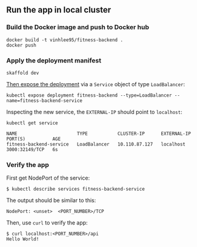 ## Run the app in local cluster
### Build the Docker image and push to Docker hub
```shell
docker build -t vinhlee95/fitness-backend .
docker push
```

### Apply the deployment manifest
```shell
skaffold dev
```
[Then expose the deployment](https://kubernetes.io/docs/tutorials/stateless-application/expose-external-ip-address/) via a `Service` object of type `LoadBalancer`:
```shell
kubectl expose deployment fitness-backend --type=LoadBalancer --name=fitness-backend-service
```
Inspecting the new service, the `EXTERNAL-IP` should point to `localhost`:
```shell
kubectl get service 

NAME                      TYPE           CLUSTER-IP      EXTERNAL-IP   PORT(S)          AGE
fitness-backend-service   LoadBalancer   10.110.87.127   localhost     3000:32149/TCP   6s
```

### Verify the app
First get NodePort of the service:
```shell
$ kubectl describe services fitness-backend-service
```

The output should be similar to this:
```shell
NodePort: <unset>  <PORT_NUMBER>/TCP
```

Then, use `curl` to verify the app:
```shell
$ curl localhost:<PORT_NUMBER>/api
Hello World!
```
